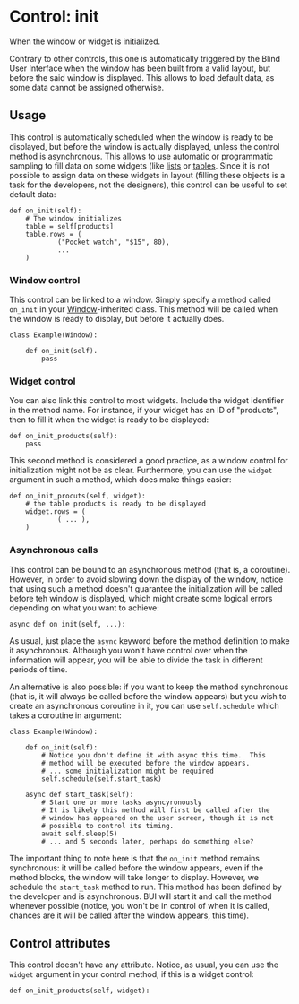 # Control: init

When the window or widget is initialized.

Contrary to other controls, this one is automatically triggered by
the Blind User Interface when the window has been built from a valid
layout, but before the said window is displayed.  This allows to load
default data, as some data cannot be assigned otherwise.

## Usage

This control is automatically scheduled when the window is ready to be
displayed, but before the window is actually displayed, unless the
control method is asynchronous.  This allows to use automatic or
programmatic sampling to fill data on some widgets (like
[lists](../layout/tag/list.md) or [tables](../layout/tag/table.md).
Since it is not possible to assign data on these widgets in layout
(filling these objects is a task for the developers, not the designers),
this control can be useful to set default data:

    def on_init(self):
        # The window initializes
        table = self[products]
        table.rows = (
                ("Pocket watch", "$15", 80),
                ...
        )

### Window control

This control can be linked to a window.  Simply specify a method
called `on_init` in your [Window](../widget/Window.md)-inherited class.
This method will be called when the window is ready to display, but
before it actually does.

    class Example(Window):

        def on_init(self).
            pass

### Widget control

You can also link this control to most widgets.  Include the widget
identifier in the method name.  For instance, if your widget has an ID
of "products", then to fill it when the widget is ready to be displayed:

    def on_init_products(self):
        pass

This second method is considered a good practice, as a window control
for initialization might not be as clear.  Furthermore, you can use
the `widget` argument in such a method, which does make things easier:

    def on_init_procuts(self, widget):
        # the table products is ready to be displayed
        widget.rows = (
                ( ... ),
        )

### Asynchronous calls

This control can be bound to an asynchronous method (that is, a
coroutine).  However, in order to avoid slowing down the display of
the window, notice that using such a method doesn't guarantee the
initialization will be called before teh window is displayed, which
might create some logical errors depending on what you want to achieve:

    async def on_init(self, ...):

As usual, just place the `async` keyword before the method
definition to make it asynchronous.  Although you won't have
control over when the information will appear, you will be able
to divide the task in different periods of time.

An alternative is also possible: if you want to keep the method
synchronous (that is, it will always be called before the window
appears) but you wish to create an asynchronous coroutine in it,
you can use `self.schedule` which takes a coroutine in argument:

    class Example(Window):

        def on_init(self):
            # Notice you don't define it with async this time.  This
            # method will be executed before the window appears.
            # ... some initialization might be required
            self.schedule(self.start_task)

        async def start_task(self):
            # Start one or more tasks asyncyronously
            # It is likely this method will first be called after the
            # window has appeared on the user screen, though it is not
            # possible to control its timing.
            await self.sleep(5)
            # ... and 5 seconds later, perhaps do something else?

The important thing to note here is that the `on_init` method remains
synchronous: it will be called before the window appears, even
if the method blocks, the window will take longer to display.
However, we schedule the `start_task` method to run.  This method
has been defined by the developer and is asynchronous.  BUI will
start it and call the method whenever possible (notice, you won't
be in control of when it is called, chances are it will be called
after the window appears, this time).

## Control attributes

This control doesn't have any attribute.  Notice, as usual, you
can use the `widget` argument in your control method, if this is a
widget control:

    def on_init_products(self, widget):

